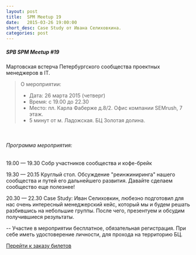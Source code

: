 ```yaml
---
layout: post
title:  SPM Meetup 19
date:   2015-03-26 19:00:00
short_desc: Case Study от Ивана Селиховкина.
categories: post
---
```


<h5>SPB SPM Meetup #19</h5>
Мартовская встерча Петербургского сообщества проектных менеджеров в IT.

<blockquote>
	О мероприятии:
	<ul>
		<li>Дата: 26 марта 2015 (четверг)</li>
		<li>Время: с 19.00 до 22.30</li>
		<li>Место: пл. Карла Фаберже д.8/2. Офис компании SEMrush, 7 этаж.</li>
		<li>5 минут от м. Ладожская. БЦ Золотая долина.</li>
	</ul>
</blockquote>
<br>

<h6>Программа мероприятия:</h6>

19.00 — 19.30
Собр участников сообщества и кофе-брейк

19.30 — 20.15
Круглый стол. Обсуждение "реинжиниринга" нашего сообщества и путей его дальнейшего развития. Давайте сделаем сообщество еще полезнее!

20.30 — 22.30
Case Study: Иван Селиховкин, любезно подготовил для нас очень интересный менеджерский кейс, который мы и будем решать разбившись на небольшие группы. После чего, презентуем и обсудим получившиеся результаты.

--
Участие в мероприятии бесплатное, обязательная регистрация.
При себе иметь удостоверение личности, для прохода на территорию БЦ.
<div class="card">
	<a href="https://piter-united.timepad.ru/event/190010/" data-twf-placeholder="yes">Перейти к заказу билетов</a><script type="text/javascript" defer="defer" data-timepad-customized="2669" data-twf2s-event--id="190010" data-timepad-widget-v2="event_register" src="https://timepad.ru/js/tpwf/loader/min/loader.js"></script>
</div>
